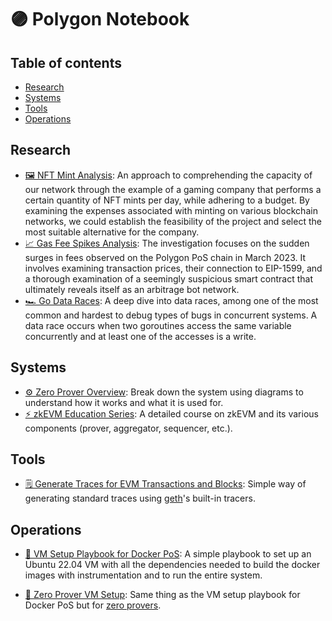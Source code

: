 # 🟣 Polygon Notebook

## Table of contents

- [Research](#research)
- [Systems](#systems)
- [Tools](#tools)
- [Operations](#operations)

## Research

- [🖼️ NFT Mint Analysis](nft-mint-analysis/README.md): An approach to comprehending the capacity of our network through the example of a gaming company that performs a certain quantity of NFT mints per day, while adhering to a budget. By examining the expenses associated with minting on various blockchain networks, we could establish the feasibility of the project and select the most suitable alternative for the company.
- [📈 Gas Fee Spikes Analysis](gas-fee-spikes-analysis/README.md): The investigation focuses on the sudden surges in fees observed on the Polygon PoS chain in March 2023. It involves examining transaction prices, their connection to EIP-1599, and a thorough examination of a seemingly suspicious smart contract that ultimately reveals itself as an arbitrage bot network.
- [🏎️ Go Data Races](go-data-races/README.md): A deep dive into data races, among one of the most common and hardest to debug types of bugs in concurrent systems. A data race occurs when two goroutines access the same variable concurrently and at least one of the accesses is a write.

## Systems

- [⚙️ Zero Prover Overview](zero-prover/Overview.md): Break down the system using diagrams to understand how it works and what it is used for.
- [⚡️ zkEVM Education Series](https://drive.google.com/drive/u/1/folders/1X1A-00w2L07CJUC7KPeNqAsdw0e50m_i): A detailed course on zkEVM and its various components (prover, aggregator, sequencer, etc.).

## Tools

- [🗒️ Generate Traces for EVM Transactions and Blocks](trace/README.md): Simple way of generating standard traces using [geth](https://github.com/ethereum/go-ethereum)'s built-in tracers.

## Operations

- [🐳 VM Setup Playbook for Docker PoS](docker-pos/VM.md): A simple playbook to set up an Ubuntu 22.04 VM with all the dependencies needed to build the docker images with instrumentation and to run the entire system.

- [🤖 Zero Prover VM Setup](zero-prover/VM.md): Same thing as the VM setup playbook for Docker PoS but for [zero provers](https://github.com/mir-protocol/zero-provers).
